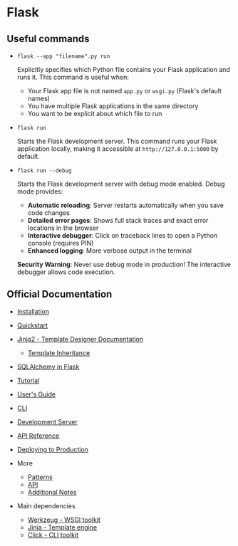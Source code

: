 # Flask

## Useful commands

  - `flask --app "filename".py run`

    Explicitly specifies which Python file contains your Flask application and runs it. This command is useful when:
    - Your Flask app file is not named `app.py` or `wsgi.py` (Flask's default names)
    - You have multiple Flask applications in the same directory
    - You want to be explicit about which file to run

  - `flask run`

    Starts the Flask development server. This command runs your Flask application locally, making it accessible at `http://127.0.0.1:5000` by default.

  - `flask run --debug`

    Starts the Flask development server with debug mode enabled. Debug mode provides:
    - **Automatic reloading**: Server restarts automatically when you save code changes
    - **Detailed error pages**: Shows full stack traces and exact error locations in the browser
    - **Interactive debugger**: Click on traceback lines to open a Python console (requires PIN)
    - **Enhanced logging**: More verbose output in the terminal
    
    **Security Warning**: Never use debug mode in production! The interactive debugger allows code execution.

## Official Documentation

- [Installation](https://flask.palletsprojects.com/en/stable/installation/)

- [Quickstart](https://flask.palletsprojects.com/en/stable/quickstart/)

- [Jinja2 - Template Designer Documentation](https://jinja.palletsprojects.com/en/stable/templates/)
  - [Template Inheritance](https://flask.palletsprojects.com/en/stable/patterns/templateinheritance/)

- [SQLAlchemy in Flask](https://flask.palletsprojects.com/en/stable/patterns/sqlalchemy/)

- [Tutorial](https://flask.palletsprojects.com/en/stable/tutorial/)

- [User's Guide](https://flask.palletsprojects.com/en/stable/#user-s-guide)

- [CLI](https://flask.palletsprojects.com/en/stable/cli/)

- [Development Server](https://flask.palletsprojects.com/en/stable/server/)

- [API Reference](https://flask.palletsprojects.com/en/stable/#api-reference)

- [Deploying to Production](https://flask.palletsprojects.com/en/stable/deploying/)

- More

  - [Patterns](https://flask.palletsprojects.com/en/stable/patterns/)
  - [API](https://flask.palletsprojects.com/en/stable/api/)
  - [Additional Notes](https://flask.palletsprojects.com/en/stable/#additional-notes)

- Main dependencies

   - [Werkzeug - WSGI toolkit](https://werkzeug.palletsprojects.com/en/stable/)
   - [Jinja - Template engine](https://jinja.palletsprojects.com/en/stable/)
   - [Click - CLI toolkit](https://click.palletsprojects.com/en/stable/)
